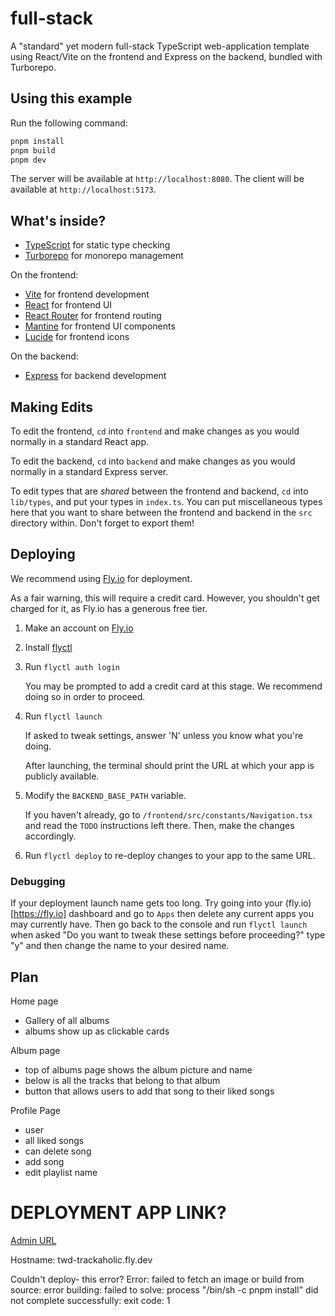 # full-stack

A "standard" yet modern full-stack TypeScript web-application template using React/Vite on the frontend and Express on the backend, bundled with Turborepo.

## Using this example

Run the following command:

```sh
pnpm install
pnpm build
pnpm dev
```

The server will be available at `http://localhost:8080`.
The client will be available at `http://localhost:5173`.

## What's inside?

-   [TypeScript](https://www.typescriptlang.org/) for static type checking
-   [Turborepo](https://turbo.build/repo) for monorepo management

On the frontend:

-   [Vite](https://vitejs.dev/) for frontend development
-   [React](https://reactjs.org/) for frontend UI
-   [React Router](https://reactrouter.com/) for frontend routing
-   [Mantine](https://mantine.dev/) for frontend UI components
-   [Lucide](https://lucide.dev/) for frontend icons

On the backend:

-   [Express](https://expressjs.com/) for backend development

## Making Edits

To edit the frontend, `cd` into `frontend` and make changes as you would normally in a standard React app.

To edit the backend, `cd` into `backend` and make changes as you would normally in a standard Express server.

To edit types that are _shared_ between the frontend and backend, `cd` into `lib/types`, and put your types in `index.ts`. You can put miscellaneous types here that you want to share between the frontend and backend in the `src` directory within. Don't forget to export them!

## Deploying

We recommend using [Fly.io](https://fly.io/) for deployment.

As a fair warning, this will require a credit card. However, you shouldn't get charged for it, as Fly.io has a generous free tier.

1. Make an account on [Fly.io](https://fly.io/)

2. Install [flyctl](https://fly.io/docs/hands-on/install-flyctl/)

3. Run `flyctl auth login`

    You may be prompted to add a credit card at this stage. We recommend doing so in order to proceed.

4. Run `flyctl launch`

    If asked to tweak settings, answer 'N' unless you know what you're doing.

    After launching, the terminal should print the URL at which your app is publicly available.

5. Modify the `BACKEND_BASE_PATH` variable.

    If you haven't already, go to `/frontend/src/constants/Navigation.tsx` and read the `TODO` instructions left there. Then, make the changes accordingly.

6. Run `flyctl deploy` to re-deploy changes to your app to the same URL.

### Debugging

If your deployment launch name gets too long. Try going into your (fly.io)[https://fly.io] dashboard and go to `Apps` then delete any current apps you may currently have. Then go back to the console and run `flyctl launch` when asked "Do you want to tweak these settings before proceeding?" type "y" and then change the name to your desired name.


## Plan 

Home page
- Gallery of all albums 
- albums show up as clickable cards

Album page
- top of albums page shows the album picture and name
- below is all the tracks that belong to that album
- button that allows users to add that song to their liked songs

Profile Page
- user 
- all liked songs 
- can delete song 
- add song 
- edit playlist name

#  DEPLOYMENT APP LINK?

 [Admin URL](https://fly.io/apps/twd-trackaholic)

 Hostname: twd-trackaholic.fly.dev

Couldn't deploy- this error? Error: failed to fetch an image or build from source: error building: failed to solve: process "/bin/sh -c pnpm install" did not complete successfully: exit code: 1

